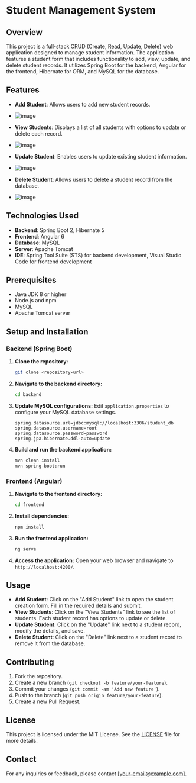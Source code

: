 # Student Management System

## Overview

This project is a full-stack CRUD (Create, Read, Update, Delete) web application designed to manage student information. The application features a student form that includes functionality to add, view, update, and delete student records. It utilizes Spring Boot for the backend, Angular for the frontend, Hibernate for ORM, and MySQL for the database.

## Features

- **Add Student**: Allows users to add new student records.
- ![image](https://github.com/FATHOM-HUNTER/Student-Management-CRUD-/assets/88205680/73dba853-5b66-4755-896c-9fc11be7d0c7)

- **View Students**: Displays a list of all students with options to update or delete each record.
- ![image](https://github.com/FATHOM-HUNTER/Student-Management-CRUD-/assets/88205680/18747f8b-c2a3-444d-bf9c-d8531980b994)

- **Update Student**: Enables users to update existing student information.
- ![image](https://github.com/FATHOM-HUNTER/Student-Management-CRUD-/assets/88205680/bb7866fe-7c79-47b7-aaae-27184bf887ef)

- **Delete Student**: Allows users to delete a student record from the database.
- ![image](https://github.com/FATHOM-HUNTER/Student-Management-CRUD-/assets/88205680/1f4e58d7-9d63-4198-a180-88004e4321df)
 

## Technologies Used

- **Backend**: Spring Boot 2, Hibernate 5
- **Frontend**: Angular 6
- **Database**: MySQL
- **Server**: Apache Tomcat
- **IDE**: Spring Tool Suite (STS) for backend development, Visual Studio Code for frontend development

## Prerequisites

- Java JDK 8 or higher
- Node.js and npm
- MySQL
- Apache Tomcat server

## Setup and Installation

### Backend (Spring Boot)

1. **Clone the repository:**
   ```bash
   git clone <repository-url>
   ```

2. **Navigate to the backend directory:**
   ```bash
   cd backend
   ```

3. **Update MySQL configurations:**
   Edit `application.properties` to configure your MySQL database settings.
   ```properties
   spring.datasource.url=jdbc:mysql://localhost:3306/student_db
   spring.datasource.username=root
   spring.datasource.password=password
   spring.jpa.hibernate.ddl-auto=update
   ```

4. **Build and run the backend application:**
   ```bash
   mvn clean install
   mvn spring-boot:run
   ```

### Frontend (Angular)

1. **Navigate to the frontend directory:**
   ```bash
   cd frontend
   ```

2. **Install dependencies:**
   ```bash
   npm install
   ```

3. **Run the frontend application:**
   ```bash
   ng serve
   ```

4. **Access the application:**
   Open your web browser and navigate to `http://localhost:4200/`.

## Usage

- **Add Student**: Click on the "Add Student" link to open the student creation form. Fill in the required details and submit.
- **View Students**: Click on the "View Students" link to see the list of students. Each student record has options to update or delete.
- **Update Student**: Click on the "Update" link next to a student record, modify the details, and save.
- **Delete Student**: Click on the "Delete" link next to a student record to remove it from the database.

## Contributing

1. Fork the repository.
2. Create a new branch (`git checkout -b feature/your-feature`).
3. Commit your changes (`git commit -am 'Add new feature'`).
4. Push to the branch (`git push origin feature/your-feature`).
5. Create a new Pull Request.

## License

This project is licensed under the MIT License. See the [LICENSE](LICENSE) file for more details.

## Contact

For any inquiries or feedback, please contact [your-email@example.com].
